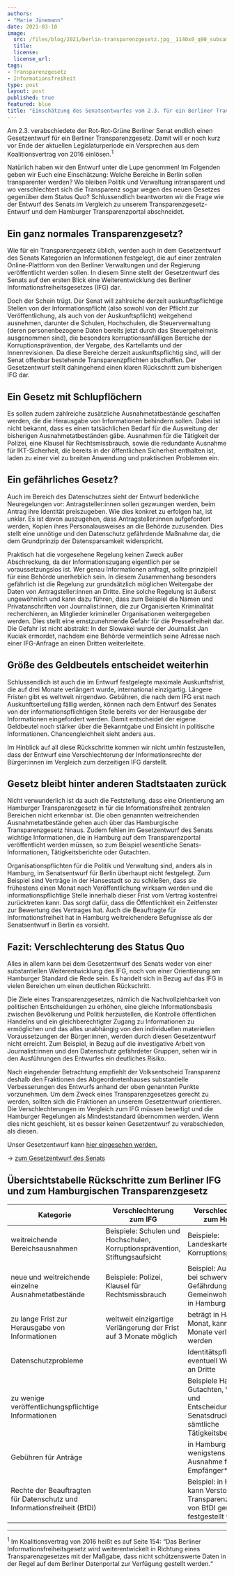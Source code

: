 ```yaml
---
authors:
- "Marie Jünemann"
date: 2021-03-10
image:
  src: /files/blog/2021/berlin-transparenzgesetz.jpg__1140x0_q90_subsampling-2.jpg
  title:
  license: 
  license_url: 
tags:
- Transparenzgesetz
- Informationsfreiheit
type: post
layout: post
published: true
featured: blue
title: "Einschätzung des Senatsentwurfes vom 2.3. für ein Berliner Transparenzgesetz"
---
```

Am 2.3. verabschiedete der Rot-Rot-Grüne Berliner Senat endlich einen Gesetzentwurf für ein Berliner Transparenzgesetz. Damit will er noch kurz vor Ende der aktuellen Legislaturperiode ein Versprechen aus dem Koalitionsvertrag von 2016 einlösen.<sup>1</sup>

Natürlich haben wir den Entwurf unter die Lupe genommen! Im Folgenden geben wir Euch eine Einschätzung: Welche Bereiche in Berlin sollen transparenter werden? Wo bleiben Politik und Verwaltung  intransparent und wo verschlechtert sich die Transparenz sogar wegen des neuen Gesetzes gegenüber dem Status Quo? Schlussendlich beantworten wir die Frage wie der Entwurf des Senats im Vergleich zu unserem Transparenzgesetz-Entwurf und dem Hamburger Transparenzportal abschneidet.

## Ein ganz normales Transparenzgesetz?
Wie für ein Transparenzgesetz üblich, werden auch in dem Gesetzentwurf des Senats Kategorien an Informationen festgelegt, die auf einer zentralen Online-Plattform von den Berliner Verwaltungen und der Regierung veröffentlicht werden sollen. In diesem Sinne stellt der Gesetzentwurf des Senats auf den ersten Blick eine Weiterentwicklung des Berliner Informationsfreiheitsgesetzes (IFG) dar.

Doch der Schein trügt. Der Senat will zahlreiche derzeit auskunftspflichtige Stellen von der Informationspflicht (also sowohl von der Pflicht zur Veröffentlichung, als auch von der Auskunftspflicht) weitgehend ausnehmen, darunter die Schulen, Hochschulen, die Steuerverwaltung (deren personenbezogene Daten bereits jetzt durch das Steuergeheimnis ausgenommen sind), die besonders korruptionsanfälligen Bereiche der Korruptionsprävention, der Vergabe, des Kartellamts und der Innenrevisionen. Da diese Bereiche derzeit auskunftspflichtig sind, will der Senat offenbar bestehende Transparenzpflichten abschaffen. Der Gesetzentwurf stellt dahingehend einen klaren Rückschritt zum bisherigen IFG dar.

## Ein Gesetz mit Schlupflöchern
Es sollen zudem zahlreiche zusätzliche Ausnahmetatbestände geschaffen werden, die die Herausgabe von Informationen behindern sollen. Dabei ist nicht bekannt, dass es einen tatsächlichen Bedarf für die Ausweitung der bisherigen Ausnahmetatbeständen gäbe. Ausnahmen für die Tätigkeit der Polizei, eine Klausel für Rechtsmissbrauch, sowie die redundante Ausnahme für IKT-Sicherheit, die bereits in der öffentlichen Sicherheit enthalten ist, laden zu einer viel zu breiten Anwendung und praktischen Problemen ein.

## Ein gefährliches Gesetz?

Auch im Bereich des Datenschutzes sieht der Entwurf bedenkliche Neuregelungen vor: Antragsteller:innen sollen gezwungen werden, beim Antrag ihre Identität preiszugeben. Wie dies konkret zu erfolgen hat, ist unklar. Es ist davon auszugehen, dass Antragsteller:innen aufgefordert werden, Kopien ihres Personalausweises an die Behörde zuzusenden. Dies stellt eine unnötige und den Datenschutz gefährdende Maßnahme dar, die dem Grundprinzip der Datensparsamkeit widerspricht.

Praktisch hat die vorgesehene Regelung keinen Zweck außer Abschreckung, da der Informationszugang eigentlich per se voraussetzungslos ist. Wer genau Informationen anfragt, sollte prinzipiell für eine Behörde unerheblich sein. In diesem Zusammenhang besonders gefährlich ist die Regelung zur grundsätzlich möglichen Weitergabe der Daten von Antragsteller:innen an Dritte. Eine solche Regelung ist äußerst ungewöhnlich und kann dazu führen, dass zum Beispiel  die Namen und Privatanschriften von Journalist:innen, die zur Organisierten Kriminalität recherchieren, an Mitglieder krimineller Organisationen weitergegeben werden. Dies stellt eine ernstzunehmende Gefahr für die Pressefreiheit dar. Die Gefahr ist nicht abstrakt: In der Slowakei wurde der Journalist Jan Kuciak ermordet, nachdem eine Behörde vermeintlich seine Adresse nach einer IFG-Anfrage an einen Dritten weiterleitete.

## Größe des Geldbeutels entscheidet weiterhin
Schlussendlich ist auch die im Entwurf festgelegte maximale Auskunftsfrist, die auf drei Monate verlängert wurde, international einzigartig. Längere Fristen gibt es weltweit nirgendwo. Gebühren, die nach dem IFG erst nach Auskunftserteilung fällig werden, können nach dem Entwurf des Senates von der informationspflichtigen Stelle bereits vor der Herausgabe der Informationen eingefordert werden. Damit entscheidet der eigene Geldbeutel noch stärker über die Bekanntgabe und Einsicht in politische Informationen. Chancengleichheit sieht anders aus.

Im Hinblick auf all diese Rückschritte kommen wir nicht umhin festzustellen, dass der Entwurf eine Verschlechterung der Informationsrechte der Bürger:innen im Vergleich zum derzeitigen IFG darstellt.

## Gesetz bleibt hinter anderen Stadtstaaten zurück

Nicht verwunderlich ist da auch die Feststellung, dass eine Orientierung am Hamburger Transparenzgesetz in für die Informationsfreiheit zentralen Bereichen nicht erkennbar ist. Die oben genannten weitreichenden Ausnahmetatbestände gehen auch über das Hamburgische Transparenzgesetz hinaus.  Zudem fehlen im Gesetzentwurf des Senats wichtige Informationen, die in Hamburg auf dem Transparenzportal veröffentlicht werden müssen, so zum Beispiel wesentliche Senats-Informationen, Tätigkeitsberichte oder Gutachten.

Organisationspflichten für die Politik und Verwaltung sind, anders als in Hamburg, im Senatsentwurf für Berlin überhaupt nicht festgelegt. Zum Beispiel sind Verträge in der Hansestadt so zu schließen, dass sie frühestens einen Monat nach Veröffentlichung wirksam werden und die informationspflichtige Stelle innerhalb dieser Frist vom Vertrag kostenfrei zurücktreten kann. Das sorgt dafür, dass die Öffentlichkeit ein Zeitfenster zur Bewertung des Vertrages hat. Auch die Beauftragte für Informationsfreiheit hat in Hamburg weitreichendere Befugnisse als der Senatsentwurf in Berlin es vorsieht.

## Fazit: Verschlechterung des Status Quo 

Alles in allem kann bei dem Gesetzentwurf des Senats weder von einer substantiellen Weiterentwicklung des IFG, noch von einer Orientierung am Hamburger Standard die Rede sein. Es handelt sich in Bezug auf das IFG in vielen Bereichen um einen deutlichen Rückschritt.

Die Ziele eines Transparenzgesetzes, nämlich die Nachvollziehbarkeit von politischen Entscheidungen zu erhöhen, eine gleiche Informationsbasis zwischen Bevölkerung und Politik herzustellen, die Kontrolle öffentlichen Handelns und ein gleichberechtigter Zugang zu Informationen zu ermöglichen und das alles unabhängig von den individuellen materiellen Voraussetzungen der Bürger:innen, werden durch diesen Gesetzentwurf nicht erreicht. Zum Beispiel, in Bezug auf die investigative Arbeit von Journalist:innen und den Datenschutz gefährdeter Gruppen, sehen wir in den Ausführungen des Entwurfes ein deutliches Risiko.

Nach eingehender Betrachtung empfiehlt der Volksentscheid Transparenz deshalb den Fraktionen des Abgeordnetenhauses substantielle Verbesserungen des Entwurfs anhand der oben genannten Punkte vorzunehmen. Um dem Zweck eines Transparenzgesetzes gerecht zu werden, sollten sich die Fraktionen an unserem Gesetzentwurf orientieren. Die Verschlechterungen im Vergleich zum IFG müssen beseitigt und die Hamburger Regelungen als Mindeststandard übernommen werden. Wenn dies nicht geschieht, ist es besser keinen Gesetzentwurf zu verabschieden, als diesen.

Unser Gesetzentwurf kann <a href="https://volksentscheid-transparenz.de/documents/BerlTG-E.pdf">hier eingesehen werden.</a>

→ <a href="https://www.parlament-berlin.de/ados/18/IIIPlen/vorgang/d18-3458.pdf">zum Gesetzentwurf des Senats</a>

## Übersichtstabelle Rückschritte zum Berliner IFG und zum Hamburgischen Transparenzgesetz

| **Kategorie**                                                           | **Verschlechterung zum IFG**                                                 | **Verschlechterung zum HmbTG**                                                                               |
|-------------------------------------------------------------------------|------------------------------------------------------------------------------|--------------------------------------------------------------------------------------------------------------|
| weitreichende Bereichsausnahmen                                         | Beispiele: Schulen und Hochschulen, Korruptionsprävention, Stiftungsaufsicht | Beispiele: Landeskartellamt, Korruptionsprävention                                                           |
| neue und weitreichende einzelne  Ausnahmetatbestände                    | Beispiele: Polizei, Klausel für Rechtsmissbrauch                             | Beispiel: Ausnahme bei schwerwiegender Gefährdung des Gemeinwohls gibt es in Hamburg nicht                   |
| zu lange Frist zur Herausgabe von Informationen                         | weltweit einzigartige Verlängerung der Frist auf 3 Monate möglich            | beträgt in Hamburg 1 Monat, kann auf 2 Monate verlängert werden                                              |
| Datenschutzprobleme                                                     |                                                                              | Identitätspflicht und eventuell Weitergabe an Dritte                                                         |
| zu wenige veröffentlichungspflichtige Informationen                     |                                                                              | Beispiele Hamburg: Gutachten, Vorblatt und Entscheidungssatz Senatsdrucksachen, sämtliche Tätigkeitsberichte |
| Gebühren für Anträge                                                    |                                                                              | in Hamburg wenigstens Ausnahme für ALG II Empfänger*innen                                                    |
| Rechte der Beauftragten für Datenschutz und Informationsfreiheit (BfDI) |                                                                              | Beispiel: in Hamburg kann Verstoß gegen Transparenzgesetz von BfDI gerichtlich festgestellt werden           |

- - - - - - -
<sup>1</sup> Im Koalitionsvertrag von 2016 heißt es auf Seite 154: “Das Berliner Informationsfreiheitsgesetz wird weiterentwickelt in Richtung eines Transparenzgesetzes mit der Maßgabe, dass nicht schützenswerte Daten in der Regel auf dem Berliner Datenportal zur Verfügung gestellt werden.“
